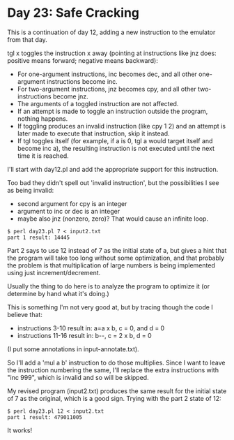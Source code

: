 # Day 23: Safe Cracking

This is a continuation of day 12, adding a new instruction to the emulator
from that day.

tgl x toggles the instruction x away (pointing at instructions like jnz
does: positive means forward; negative means backward):

* For one-argument instructions, inc becomes dec, and all other one-argument
  instructions become inc.
* For two-argument instructions, jnz becomes cpy, and all other
  two-instructions become jnz.
* The arguments of a toggled instruction are not affected.
* If an attempt is made to toggle an instruction outside the program,
  nothing happens.
* If toggling produces an invalid instruction (like cpy 1 2) and an attempt
  is later made to execute that instruction, skip it instead.
* If tgl toggles itself (for example, if a is 0, tgl a would target itself
  and become inc a), the resulting instruction is not executed until the
  next time it is reached.

I'll start with day12.pl and add the appropriate support for this
instruction.

Too bad they didn't spell out 'invalid instruction', but the possibilities I
see as being invalid:

* second argument for cpy is an integer
* argument to inc or dec is an integer
* maybe also jnz (nonzero, zero)?  That would cause an infinite loop.

```
$ perl day23.pl 7 < input2.txt 
part 1 result: 14445
```

Part 2 says to use 12 instead of 7 as the initial state of a, but gives a
hint that the program will take too long without some optimization, and that
probably the problem is that multiplication of large numbers is being
implemented using just increment/decrement.

Usually the thing to do here is to analyze the program to optimize it (or
determine by hand what it's doing.)

This is something I'm not very good at, but by tracing though the code I
believe that:

* instructions 3-10 result in: a=a x b, c = 0, and d = 0
* instructions 11-16 result in: b--, c = 2 x b, d = 0

(I put some annotations in input-annotate.txt).

So I'll add a 'mul a b' instruction to do those multiplies. Since I want to
leave the instruction numbering the same, I'll replace the extra
instructions with "inc 999", which is invalid and so will be skipped.

My revised program (input2.txt) produces the same result for the initial
state of 7 as the original, which is a good sign. Trying with the part 2
state of 12:

```
$ perl day23.pl 12 < input2.txt 
part 1 result: 479011005
```

It works!
